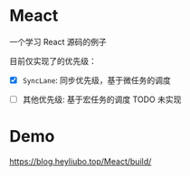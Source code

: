 # Meact

一个学习 React 源码的例子

目前仅实现了的优先级：

- [x] `SyncLane`: 同步优先级，基于微任务的调度

- [ ] 其他优先级: 基于宏任务的调度 TODO 未实现

# Demo
https://blog.heyliubo.top/Meact/build/
